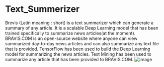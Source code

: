 # Text_Summerizer
Brevis (Latin meaning : short) is a text summarizer which can generate a summary of any article. It is a scalable Deep Learning model that has been trained specifically to summarize news articles(at the moment). BRAVIS.COM is an open-source website where anyone can view summarized day-to-day news articles and can also summarize any text file that is provided. TensorFlow has been used to build the Deep Learning model for summarizing the news articles. Text Mining has been used to summarize any article that has been provided to BRAVIS.COM.
![image](https://user-images.githubusercontent.com/35869210/203428881-a5c9bcf6-7bd4-4246-903f-b95c76ecb26d.png)
